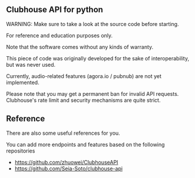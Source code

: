 ## Clubhouse API for python

WARNING: Make sure to take a look at the source code before starting.

For reference and education purposes only. 

Note that the software comes without any kinds of warranty.

This piece of code was originally developed for the sake of interoperability, but was never used.

Currently, audio-related features (agora.io / pubnub) are not yet implemented.

Please note that you may get a permanent ban for invalid API requests. Clubhouse's rate limit and security mechanisms are quite strict.

## Reference

There are also some useful references for you.

You can add more endpoints and features based on the following repositories
* https://github.com/zhuowei/ClubhouseAPI
* https://github.com/Seia-Soto/clubhouse-api

